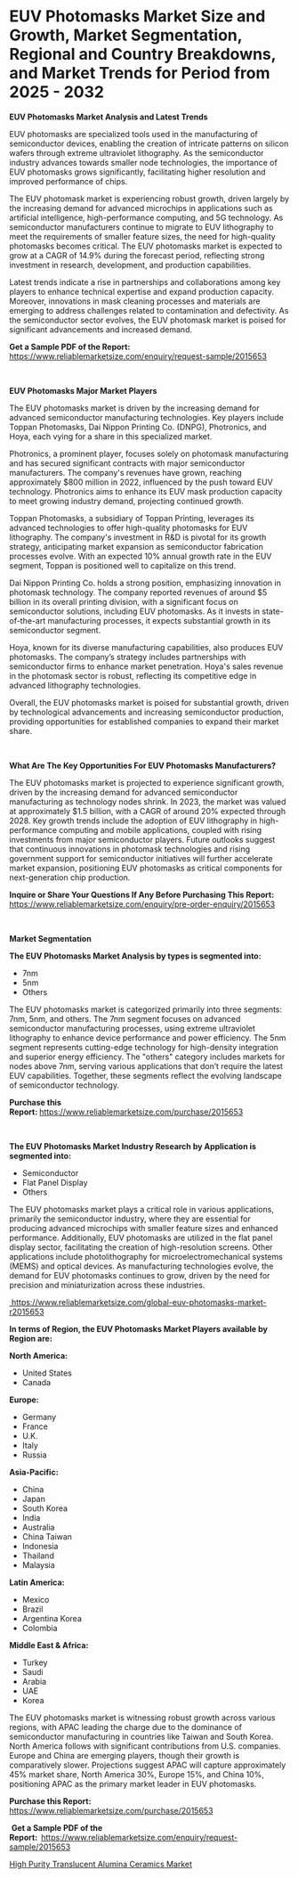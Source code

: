 <p><h1>EUV Photomasks Market Size and Growth, Market Segmentation, Regional and Country Breakdowns, and Market Trends for Period from 2025 -  2032</h1></p><p><strong>EUV Photomasks Market Analysis and Latest Trends</strong></p>
<p><p>EUV photomasks are specialized tools used in the manufacturing of semiconductor devices, enabling the creation of intricate patterns on silicon wafers through extreme ultraviolet lithography. As the semiconductor industry advances towards smaller node technologies, the importance of EUV photomasks grows significantly, facilitating higher resolution and improved performance of chips.</p><p>The EUV photomask market is experiencing robust growth, driven largely by the increasing demand for advanced microchips in applications such as artificial intelligence, high-performance computing, and 5G technology. As semiconductor manufacturers continue to migrate to EUV lithography to meet the requirements of smaller feature sizes, the need for high-quality photomasks becomes critical. The EUV photomasks market is expected to grow at a CAGR of 14.9% during the forecast period, reflecting strong investment in research, development, and production capabilities.</p><p>Latest trends indicate a rise in partnerships and collaborations among key players to enhance technical expertise and expand production capacity. Moreover, innovations in mask cleaning processes and materials are emerging to address challenges related to contamination and defectivity. As the semiconductor sector evolves, the EUV photomask market is poised for significant advancements and increased demand.</p></p>
<p><strong>Get a Sample PDF of the Report:&nbsp;</strong> <a href="https://www.reliablemarketsize.com/enquiry/request-sample/2015653?utm_campaign=1143&utm_medium=2&utm_source=Github&utm_content=ia&utm_term=17012025&utm_id=euv-photomasks">https://www.reliablemarketsize.com/enquiry/request-sample/2015653</a></p>
<p>&nbsp;</p>
<p><strong>EUV Photomasks Major Market Players</strong></p>
<p><p>The EUV photomasks market is driven by the increasing demand for advanced semiconductor manufacturing technologies. Key players include Toppan Photomasks, Dai Nippon Printing Co. (DNPG), Photronics, and Hoya, each vying for a share in this specialized market.</p><p>Photronics, a prominent player, focuses solely on photomask manufacturing and has secured significant contracts with major semiconductor manufacturers. The company's revenues have grown, reaching approximately $800 million in 2022, influenced by the push toward EUV technology. Photronics aims to enhance its EUV mask production capacity to meet growing industry demand, projecting continued growth.</p><p>Toppan Photomasks, a subsidiary of Toppan Printing, leverages its advanced technologies to offer high-quality photomasks for EUV lithography. The company's investment in R&D is pivotal for its growth strategy, anticipating market expansion as semiconductor fabrication processes evolve. With an expected 10% annual growth rate in the EUV segment, Toppan is positioned well to capitalize on this trend.</p><p>Dai Nippon Printing Co. holds a strong position, emphasizing innovation in photomask technology. The company reported revenues of around $5 billion in its overall printing division, with a significant focus on semiconductor solutions, including EUV photomasks. As it invests in state-of-the-art manufacturing processes, it expects substantial growth in its semiconductor segment.</p><p>Hoya, known for its diverse manufacturing capabilities, also produces EUV photomasks. The company’s strategy includes partnerships with semiconductor firms to enhance market penetration. Hoya's sales revenue in the photomask sector is robust, reflecting its competitive edge in advanced lithography technologies.</p><p>Overall, the EUV photomasks market is poised for substantial growth, driven by technological advancements and increasing semiconductor production, providing opportunities for established companies to expand their market share.</p></p>
<p>&nbsp;</p>
<p><strong>What Are The Key Opportunities For EUV Photomasks Manufacturers?</strong></p>
<p><p>The EUV photomasks market is projected to experience significant growth, driven by the increasing demand for advanced semiconductor manufacturing as technology nodes shrink. In 2023, the market was valued at approximately $1.5 billion, with a CAGR of around 20% expected through 2028. Key growth trends include the adoption of EUV lithography in high-performance computing and mobile applications, coupled with rising investments from major semiconductor players. Future outlooks suggest that continuous innovations in photomask technologies and rising government support for semiconductor initiatives will further accelerate market expansion, positioning EUV photomasks as critical components for next-generation chip production.</p></p>
<p><strong>Inquire or Share Your Questions If Any Before Purchasing This Report:</strong> <a href="https://www.reliablemarketsize.com/enquiry/pre-order-enquiry/2015653?utm_campaign=1143&utm_medium=2&utm_source=Github&utm_content=ia&utm_term=17012025&utm_id=euv-photomasks">https://www.reliablemarketsize.com/enquiry/pre-order-enquiry/2015653</a></p>
<p>&nbsp;</p>
<p><strong>Market Segmentation</strong></p>
<p><strong>The EUV Photomasks Market Analysis by types is segmented into:</strong></p>
<p><ul><li>7nm</li><li>5nm</li><li>Others</li></ul></p>
<p><p>The EUV photomasks market is categorized primarily into three segments: 7nm, 5nm, and others. The 7nm segment focuses on advanced semiconductor manufacturing processes, using extreme ultraviolet lithography to enhance device performance and power efficiency. The 5nm segment represents cutting-edge technology for high-density integration and superior energy efficiency. The "others" category includes markets for nodes above 7nm, serving various applications that don’t require the latest EUV capabilities. Together, these segments reflect the evolving landscape of semiconductor technology.</p></p>
<p><strong>Purchase this Report:&nbsp;</strong><a href="https://www.reliablemarketsize.com/purchase/2015653?utm_campaign=1143&utm_medium=2&utm_source=Github&utm_content=ia&utm_term=17012025&utm_id=euv-photomasks">https://www.reliablemarketsize.com/purchase/2015653</a></p>
<p>&nbsp;</p>
<p><strong>The EUV Photomasks Market Industry Research by Application is segmented into:</strong></p>
<p><ul><li>Semiconductor</li><li>Flat Panel Display</li><li>Others</li></ul></p>
<p><p>The EUV photomasks market plays a critical role in various applications, primarily the semiconductor industry, where they are essential for producing advanced microchips with smaller feature sizes and enhanced performance. Additionally, EUV photomasks are utilized in the flat panel display sector, facilitating the creation of high-resolution screens. Other applications include photolithography for microelectromechanical systems (MEMS) and optical devices. As manufacturing technologies evolve, the demand for EUV photomasks continues to grow, driven by the need for precision and miniaturization across these industries.</p></p>
<p><a href="https://www.reliablemarketsize.com/global-euv-photomasks-market-r2015653?utm_campaign=1143&utm_medium=2&utm_source=Github&utm_content=ia&utm_term=17012025&utm_id=euv-photomasks">&nbsp;https://www.reliablemarketsize.com/global-euv-photomasks-market-r2015653</a></p>
<p><strong>In terms of Region, the EUV Photomasks Market Players available by Region are:</strong></p>
<p>
    <p> <strong> North America: </strong>
        <ul>
            <li>United States</li>
            <li>Canada</li>
        </ul>
        </p> 
    <p> <strong> Europe: </strong>
        <ul>
            <li>Germany</li>
            <li>France</li>
            <li>U.K.</li>
            <li>Italy</li>
            <li>Russia</li>
        </ul>
        </p> 
    <p> <strong> Asia-Pacific: </strong>
        <ul>
            <li>China</li>
            <li>Japan</li>
            <li>South Korea</li>
            <li>India</li>
            <li>Australia</li>
            <li>China Taiwan</li>
            <li>Indonesia</li>
            <li>Thailand</li>
            <li>Malaysia</li>
        </ul>
        </p> 
    <p> <strong> Latin America: </strong>
        <ul>
            <li>Mexico</li>
            <li>Brazil</li>
            <li>Argentina Korea</li>
            <li>Colombia</li>
        </ul>
        </p> 
    <p> <strong> Middle East & Africa: </strong>
        <ul>
            <li>Turkey</li>
            <li>Saudi</li>
            <li>Arabia</li>
            <li>UAE</li>
            <li>Korea</li>
        </ul>
    </p>
    </p>
<p><p>The EUV photomasks market is witnessing robust growth across various regions, with APAC leading the charge due to the dominance of semiconductor manufacturing in countries like Taiwan and South Korea. North America follows with significant contributions from U.S. companies. Europe and China are emerging players, though their growth is comparatively slower. Projections suggest APAC will capture approximately 45% market share, North America 30%, Europe 15%, and China 10%, positioning APAC as the primary market leader in EUV photomasks.</p></p>
<p><strong>Purchase this Report: </strong><a href="https://www.reliablemarketsize.com/purchase/2015653?utm_campaign=1143&utm_medium=2&utm_source=Github&utm_content=ia&utm_term=17012025&utm_id=euv-photomasks">https://www.reliablemarketsize.com/purchase/2015653</a></p>
<p>&nbsp;<strong>Get a Sample PDF of the Report:&nbsp;&nbsp;</strong><a href="https://www.reliablemarketsize.com/enquiry/request-sample/2015653?utm_campaign=1143&utm_medium=2&utm_source=Github&utm_content=ia&utm_term=17012025&utm_id=euv-photomasks">https://www.reliablemarketsize.com/enquiry/request-sample/2015653</a></p>
<p><strong></strong></p>
<p><p><a href="https://github.com/castoriffic/Market-Research-Report-List-5/blob/main/high-purity-translucent-alumina-ceramics-market.md?utm_campaign=1143&utm_medium=2&utm_source=Github&utm_content=ia&utm_term=17012025&utm_id=euv-photomasks">High Purity Translucent Alumina Ceramics Market</a></p></p>